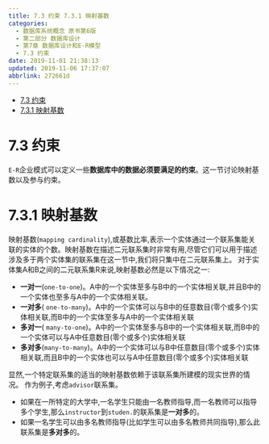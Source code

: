 ```yaml
---
title: 7.3 约束 7.3.1 映射基数
categories: 
  - 数据库系统概念 原书第6版
  - 第二部分 数据库设计
  - 第7章 数据库设计和E-R模型
  - 7.3 约束
date: 2019-11-01 21:38:13
updated: 2019-11-06 17:37:07
abbrlink: 272661d
---
```

- [7.3 约束](/ReadingNotes/272661d/#7-3-约束)
- [7.3.1 映射基数](/ReadingNotes/272661d/#7-3-1-映射基数)

<!--more-->
<script src="https://cdn.bootcss.com/jquery/3.4.0/jquery.slim.min.js"></script>
<script>$(document).ready(function () {$(".post-body > ul:nth-child(1)").hide();});</script>

<!--end-->
# 7.3 约束 #
`E-R`企业模式可以定义一些**数据库中的数据必须要满足的约束**。这一节讨论映射基数以及参与约束。
# 7.3.1 映射基数 #
映射基数(`mapping cardinality`),或基数比率,表示一个实体通过一个联系集能关联的实体的个数。映射基数在描述二元联系集时非常有用,尽管它们可以用于描述涉及多于两个实体集的联系集在这一节中,我们将只集中在二元联系集上。
对于实体集A和B之间的二元联系集R来说,映射基数必然是以下情况之一:
- **一对一**(`one-to-one`)。A中的一个实体至多与B中的一个实体相关联,并且B中的一个实体也至多与A中的一个实体相关联。
- **一对多**( `one-to-many`)。A中的一个实体可以与B中的任意数目(零个或多个)实体相关联,而B中的一个实体至多与A中的一个实体相关联
- **多对一**( `many-to-one`)。A中的一个实体至多与B中的一个实体相关联,而B中的一个实体可以与A中任意数目(零个或多个)实体相关联
- **多对多**(`many-to-many`)。A中的一个实体可以与B中任意数目(零个或多个)实体相关联,而且B中的一个实体也可以与A中任意数目(零个或多个)实体相关联

显然,一个特定联系集的适当的映射基数依赖于该联系集所建模的现实世界的情况。
作为例子,考虑`advisor`联系集。
- 如果在一所特定的大学中,一名学生只能由一名教师指导,而一名教师可以指导多个学生,那么`instructor`到`studen.`的联系集是**一对多**的。
- 如果一名学生可以由多名教师指导(比如学生可以由多名教师共同指导),那么此联系集是**多对多**的。
